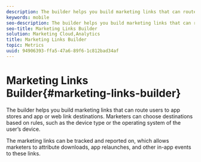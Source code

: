 ```yaml
---
description: The builder helps you build marketing links that can route users to app stores and app or web link destinations. Marketers can choose destinations based on rules, such as device type or operating system of the user’s device.
keywords: mobile
seo-description: The builder helps you build marketing links that can route users to app stores and app or web link destinations. Marketers can choose destinations based on rules, such as device type or operating system of the user’s device.
seo-title: Marketing Links Builder
solution: Marketing Cloud,Analytics
title: Marketing Links Builder
topic: Metrics
uuid: 94906393-ffa5-47a6-89f6-1c812bad34af
---
```


# Marketing Links Builder{#marketing-links-builder}

The builder helps you build marketing links that can route users to app stores and app or web link destinations. Marketers can choose destinations based on rules, such as the device type or the operating system of the user’s device.

The marketing links can be tracked and reported on, which allows marketers to attribute downloads, app relaunches, and other in-app events to these links. 
